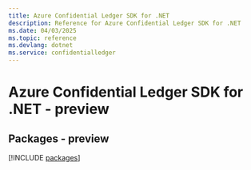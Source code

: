 ```yaml
---
title: Azure Confidential Ledger SDK for .NET
description: Reference for Azure Confidential Ledger SDK for .NET
ms.date: 04/03/2025
ms.topic: reference
ms.devlang: dotnet
ms.service: confidentialledger
---
```

# Azure Confidential Ledger SDK for .NET - preview
## Packages - preview
[!INCLUDE [packages](confidential-ledger-index.md)]
